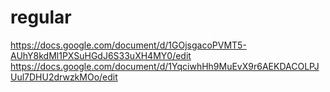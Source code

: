 # regular
https://docs.google.com/document/d/1GOjsgacoPVMT5-AUhY8kdMl1PXSuHGdJ6S33uXH4MY0/edit
https://docs.google.com/document/d/1YqciwhHh9MuEvX9r6AEKDACOLPJUul7DHU2drwzkMOo/edit
